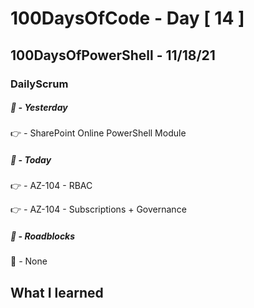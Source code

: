 # 100DaysOfCode - Day [ 14 ]     
## 100DaysOfPowerShell - 11/18/21
### DailyScrum                   

##### :checkered_flag: _-_ Yesterday

:point_right: _-_ SharePoint Online PowerShell Module

##### :checkered_flag: _-_ Today

:point_right: _-_ AZ-104 - RBAC

:point_right: _-_ AZ-104 - Subscriptions + Governance

##### :construction: _-_ Roadblocks

:construction_worker: _-_ None

## What I learned
